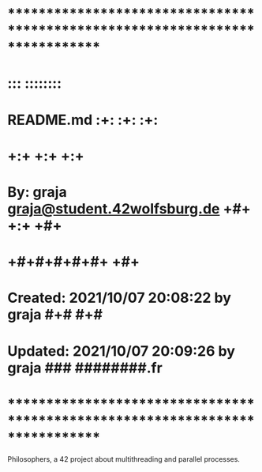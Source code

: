 # **************************************************************************** #
#                                                                              #
#                                                         :::      ::::::::    #
#    README.md                                          :+:      :+:    :+:    #
#                                                     +:+ +:+         +:+      #
#    By: graja <graja@student.42wolfsburg.de>       +#+  +:+       +#+         #
#                                                 +#+#+#+#+#+   +#+            #
#    Created: 2021/10/07 20:08:22 by graja             #+#    #+#              #
#    Updated: 2021/10/07 20:09:26 by graja            ###   ########.fr        #
#                                                                              #
# **************************************************************************** #

Philosophers, a 42 project about multithreading and parallel processes.

